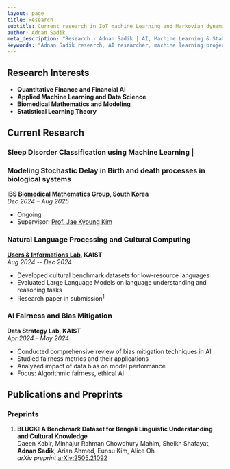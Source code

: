 ```yaml
---
layout: page
title: Research
subtitle: Current research in IoT machine Learning and Markovian dynamics.
author: Adnan Sadik
meta_description: "Research - Adnan Sadik | AI, Machine Learning & Statistical Learning projects in sleep disorder classification and LLM evaluation"
keywords: "Adnan Sadik research, AI researcher, machine learning projects, data scientist, statistical learning, KAIST research"
---
```


## Research Interests

- **Quantitative Finance and Financial AI**
- **Applied Machine Learning and Data Science**
- **Biomedical Mathematics and Modeling**
- **Statistical Learning Theory**

## Current Research

### Sleep Disorder Classification using Machine Learning | 
### Modeling Stochastic Delay in Birth and death processes in biological systems
**[IBS Biomedical Mathematics Group](https://www.ibs.re.kr/bimag/), South Korea**  
*Dec 2024 – Aug 2025*
- Ongoing
- Supervisor: [Prof. Jae Kyoung Kim](https://mathsci.kaist.ac.kr/~jaekkim/)

### Natural Language Processing and Cultural Computing
**[Users & Informations Lab](https://uilab.kr/), KAIST**  
*Aug 2024 -- Dec 2024*  
- Developed cultural benchmark datasets for low-resource languages
- Evaluated Large Language Models on language understanding and reasoning tasks
- Research paper in submission<sup>[1](#preprint-1)</sup>

### AI Fairness and Bias Mitigation
**Data Strategy Lab, KAIST**  
*Apr 2024 – May 2024*
- Conducted comprehensive review of bias mitigation techniques in AI
- Studied fairness metrics and their applications
- Analyzed impact of data bias on model performance
- Focus: Algorithmic fairness, ethical AI

## Publications and Preprints

### Preprints
<a id="preprint-1"></a>
1. **BLUCK: A Benchmark Dataset for Bengali Linguistic Understanding and Cultural Knowledge**  
   Daeen Kabir, Minhajur Rahman Chowdhury Mahim, Sheikh Shafayat, **Adnan Sadik**, Arian Ahmed, Eunsu Kim, Alice Oh  
   *arXiv preprint* [arXiv:2505.21092](https://arxiv.org/abs/2505.21092)



